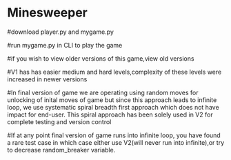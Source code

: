 # Minesweeper

#download player.py and mygame.py

#run mygame.py in CLI to play the game

#if you wish to view older versions of this game,view old versions

#V1 has has easier medium and hard levels,complexity of these levels were increased in newer versions

#In final version of game we are operating using random moves for unlocking of inital moves of game but since this approach leads to infinite loop, we use systematic spiral breadth first approach which does not have impact for end-user. This spiral approach has been solely used in V2 for complete testing and version control

#If at any point final version of game runs into infinite loop, you have found a rare test case in which case either use V2(will never run into infinite),or try to decrease random_breaker variable.
